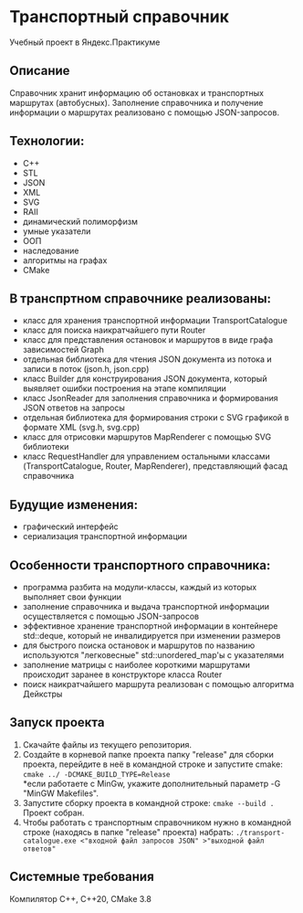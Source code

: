 # Транспортный справочник
Учебный проект в Яндекс.Практикуме

## Описание
Справочник хранит информацию об остановках и транспортных маршрутах (автобусных). Заполнение справочника и получение информации о маршрутах реализовано с помощью JSON-запросов.

## Технологии:
* C++
* STL
* JSON
* XML
* SVG
* RAII
* динамический полиморфизм
* умные указатели
* ООП
* наследование
* алгоритмы на графах
* CMake

## В транспртном справочнике реализованы:
* класс для хранения транспортной информации TransportCatalogue
* класс для поиска наикратчайшего пути Router
* класс для представления остановок и маршрутов в виде графа зависимостей Graph
* отдельная библиотека для чтения JSON документа из потока и записи в поток (json.h, json.cpp)
* класс Builder для конструирования JSON документа, который выявляет ошибки построения на этапе компиляции
* класс JsonReader для заполнения справочника и формирования JSON ответов на запросы 
* отдельная библиотека для формирования строки с SVG графикой в формате XML (svg.h, svg.cpp)
* класс для отрисовки маршрутов MapRenderer с помощью SVG библиотеки
* класс RequestHandler для управлением остальными классами (TransportCatalogue, Router, MapRenderer), представляющий фасад справочника

## Будущие изменения:
* графический интерфейс
* сериализация транспортной информации

## Особенности транспортного справочника:
* программа разбита на модули-классы, каждый из которых выполняет свои функции
* заполнение справочника и выдача транспортной информации осуществляется с помощью JSON-запросов
* эффективное хранение транспортной информации в контейнере std::deque, который не инвалидируется при изменении размеров
* для быстрого поиска остановок и маршрутов по названию используются "легковесные" std::unordered_map'ы с указателями
* заполнение матрицы с наиболее короткими маршрутами происходит заранее в конструкторе класса Router 
* поиск наикратчайшего маршрута реализован с помощью алгоритма Дейкстры

## Запуск проекта
1. Скачайте файлы из текущего репозитория.
2. Создайте в корневой папке проекта папку "release" для сборки проекта, перейдите в неё в командной строке и запустите cmake:
	`cmake ../ -DCMAKE_BUILD_TYPE=Release`\
*если работаете с MinGw, укажите дополнительный параметр -G "MinGW Makefiles". 
7. Запустите сборку проекта в командной строке:
	`cmake --build .`\
Проект собран.
8. Чтобы работать с транспортным справочником нужно в командной строке (находясь в папке "release" проекта) набрать:
	`./transport-catalogue.exe <"входной файл запросов JSON" >"выходной файл ответов"`

## Системные требования
Компилятор С++, С++20, CMake 3.8
